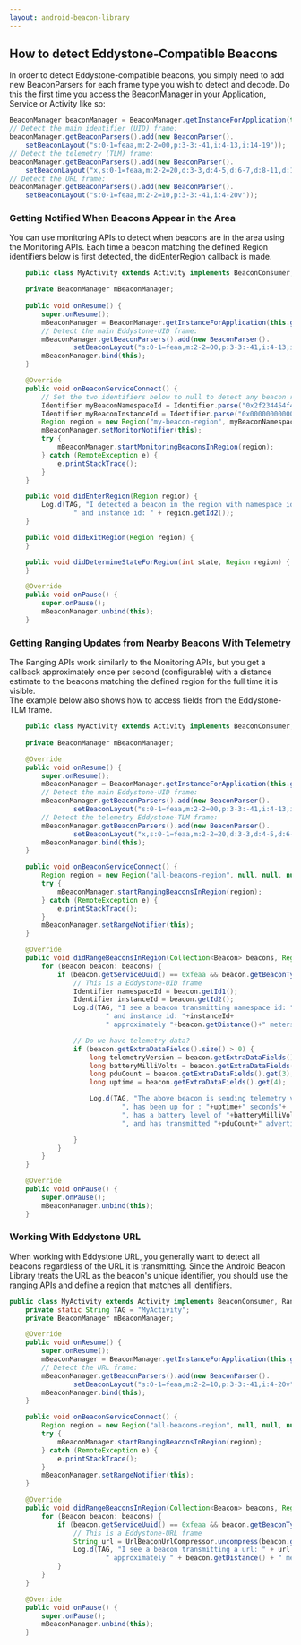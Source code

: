 ```yaml
---
layout: android-beacon-library
---
```


<style>
.app-icon { width: 100px; height:100px }
.app-block {
  width: 120px;
  height: 180px;
  display: block; 
  float: left;
  text-align: center;
  }
h2 {
  clear: both;
}
</style>

## How to detect Eddystone-Compatible Beacons

In order to detect Eddystone-compatible beacons, you simply need to add new BeaconParsers for each frame type you wish 
to detect and decode.  Do this the first time you access the BeaconManager in your Application, Service or Activity like so:
    
```java
BeaconManager beaconManager = BeaconManager.getInstanceForApplication(this.getApplicationContext());
// Detect the main identifier (UID) frame:
beaconManager.getBeaconParsers().add(new BeaconParser().
    setBeaconLayout("s:0-1=feaa,m:2-2=00,p:3-3:-41,i:4-13,i:14-19"));
// Detect the telemetry (TLM) frame:
beaconManager.getBeaconParsers().add(new BeaconParser().
    setBeaconLayout("x,s:0-1=feaa,m:2-2=20,d:3-3,d:4-5,d:6-7,d:8-11,d:12-15"));
// Detect the URL frame:
beaconManager.getBeaconParsers().add(new BeaconParser().
    setBeaconLayout("s:0-1=feaa,m:2-2=10,p:3-3:-41,i:4-20v"));
```

### Getting Notified When Beacons Appear in the Area

You can use monitoring APIs to detect when beacons are in the area using the Monitoring APIs.  Each time a
beacon matching the defined Region identifiers below is first detected, the didEnterRegion callback is 
made.    

````java
    public class MyActivity extends Activity implements BeaconConsumer, MonitorNotifier {

    private BeaconManager mBeaconManager;
    
    public void onResume() {
        super.onResume();
        mBeaconManager = BeaconManager.getInstanceForApplication(this.getApplicationContext());
        // Detect the main Eddystone-UID frame:
        mBeaconManager.getBeaconParsers().add(new BeaconParser().
                setBeaconLayout("s:0-1=feaa,m:2-2=00,p:3-3:-41,i:4-13,i:14-19"));
        mBeaconManager.bind(this);
    }

    @Override
    public void onBeaconServiceConnect() {
        // Set the two identifiers below to null to detect any beacon regardless of identifiers
        Identifier myBeaconNamespaceId = Identifier.parse("0x2f234454f4911ba9ffa6");
        Identifier myBeaconInstanceId = Identifier.parse("0x000000000001");
        Region region = new Region("my-beacon-region", myBeaconNamespaceId, myBeaconInstanceId, null);
        mBeaconManager.setMonitorNotifier(this);
        try {
            mBeaconManager.startMonitoringBeaconsInRegion(region);
        } catch (RemoteException e) {
            e.printStackTrace();
        }
    }

    public void didEnterRegion(Region region) {
        Log.d(TAG, "I detected a beacon in the region with namespace id " + region.getId1() +
                " and instance id: " + region.getId2());
    }

    public void didExitRegion(Region region) {
    }

    public void didDetermineStateForRegion(int state, Region region) {
    }

    @Override
    public void onPause() {
        super.onPause();
        mBeaconManager.unbind(this);
    }
````


### Getting Ranging Updates from Nearby Beacons With Telemetry

The Ranging APIs work similarly to the Monitoring APIs, but you get a callback approximately once per
second (configurable) with a distance estimate to the beacons matching the defined region for the full time it is visible.  
The example below also shows how to access fields from the Eddystone-TLM frame.

````java
    public class MyActivity extends Activity implements BeaconConsumer, RangeNotifier {
  
    private BeaconManager mBeaconManager;

    @Override
    public void onResume() {
        super.onResume();
        mBeaconManager = BeaconManager.getInstanceForApplication(this.getApplicationContext());
        // Detect the main Eddystone-UID frame:
        mBeaconManager.getBeaconParsers().add(new BeaconParser().
                setBeaconLayout("s:0-1=feaa,m:2-2=00,p:3-3:-41,i:4-13,i:14-19"));
        // Detect the telemetry Eddystone-TLM frame:
        mBeaconManager.getBeaconParsers().add(new BeaconParser().
                setBeaconLayout("x,s:0-1=feaa,m:2-2=20,d:3-3,d:4-5,d:6-7,d:8-11,d:12-15"));
        mBeaconManager.bind(this);
    }

    public void onBeaconServiceConnect() {
        Region region = new Region("all-beacons-region", null, null, null);
        try {
            mBeaconManager.startRangingBeaconsInRegion(region);
        } catch (RemoteException e) {
            e.printStackTrace();
        }
        mBeaconManager.setRangeNotifier(this);
    }

    @Override
    public void didRangeBeaconsInRegion(Collection<Beacon> beacons, Region region) {
        for (Beacon beacon: beacons) {
            if (beacon.getServiceUuid() == 0xfeaa && beacon.getBeaconTypeCode() == 0x00) {
                // This is a Eddystone-UID frame
                Identifier namespaceId = beacon.getId1();
                Identifier instanceId = beacon.getId2();
                Log.d(TAG, "I see a beacon transmitting namespace id: "+namespaceId+
                        " and instance id: "+instanceId+
                        " approximately "+beacon.getDistance()+" meters away.");

                // Do we have telemetry data?
                if (beacon.getExtraDataFields().size() > 0) {
                    long telemetryVersion = beacon.getExtraDataFields().get(0);
                    long batteryMilliVolts = beacon.getExtraDataFields().get(1);
                    long pduCount = beacon.getExtraDataFields().get(3);
                    long uptime = beacon.getExtraDataFields().get(4);

                    Log.d(TAG, "The above beacon is sending telemetry version "+telemetryVersion+
                            ", has been up for : "+uptime+" seconds"+
                            ", has a battery level of "+batteryMilliVolts+" mV"+
                            ", and has transmitted "+pduCount+" advertisements.");

                }
            }
        }
    }

    @Override
    public void onPause() {
        super.onPause();
        mBeaconManager.unbind(this);
    }
````

### Working With Eddystone URL

When working with Eddystone URL, you generally want to detect all beacons regardless of the URL it is transmitting.  Since
the Android Beacon Library treats the URL as the beacon's unique identifier, you should use the ranging APIs and define a region 
that matches all identifiers.

````java
public class MyActivity extends Activity implements BeaconConsumer, RangeNotifier {
    private static String TAG = "MyActivity";
    private BeaconManager mBeaconManager;    

    @Override
    public void onResume() {
        super.onResume();
        mBeaconManager = BeaconManager.getInstanceForApplication(this.getApplicationContext());
        // Detect the URL frame:
        mBeaconManager.getBeaconParsers().add(new BeaconParser().
                setBeaconLayout("s:0-1=feaa,m:2-2=10,p:3-3:-41,i:4-20v"));
        mBeaconManager.bind(this);
    }

    public void onBeaconServiceConnect() {
        Region region = new Region("all-beacons-region", null, null, null);
        try {
            mBeaconManager.startRangingBeaconsInRegion(region);
        } catch (RemoteException e) {
            e.printStackTrace();
        }
        mBeaconManager.setRangeNotifier(this);
    }

    @Override
    public void didRangeBeaconsInRegion(Collection<Beacon> beacons, Region region) {
        for (Beacon beacon: beacons) {
            if (beacon.getServiceUuid() == 0xfeaa && beacon.getBeaconTypeCode() == 0x10) {
                // This is a Eddystone-URL frame
                String url = UrlBeaconUrlCompressor.uncompress(beacon.getId1().toByteArray());
                Log.d(TAG, "I see a beacon transmitting a url: " + url +
                        " approximately " + beacon.getDistance() + " meters away.");
            }
        }
    }

    @Override
    public void onPause() {
        super.onPause();
        mBeaconManager.unbind(this);
    }
````

